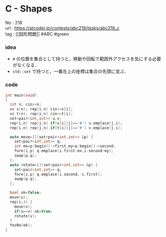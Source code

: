 # C - Shapes

No	: 218  
url	: https://atcoder.jp/contests/abc218/tasks/abc218_c  
tag	: [[図形問題]]  #ABC #green

### idea
- `#` の位置を集合として持つと，移動や回転で範囲外アクセスを気にする必要がなくなる．
- `std::set` で持つと，一番左上の座標は集合の先頭に並ぶ．

### code
```cpp
int	main(void)
{
  int n; cin>>n;
  vs s(n); rep(i,n) cin>>s[i];
  vs t(n); rep(i,n) cin>>t[i];
  set<pair<int,int>> u,v;
  rep(i,n) rep(j,n) if(s[i][j]=='#') u.emplace(j,i);
  rep(i,n) rep(j,n) if(t[i][j]=='#') v.emplace(j,i);

  auto move=[](set<pair<int,int>> &p) {
    set<pair<int,int>> q;
    int mx=p.begin()->first,my=p.begin()->second;
    fore(i,p) q.emplace(i.first-mx,i.second-my);
    swap(p,q);
  };
  auto rotate=[](set<pair<int,int>> &p) {
    set<pair<int,int>> q;
    fore(i,p) q.emplace(i.second,-i.first);
    swap(p,q);
  };

  bool ok=false;
  move(u);
  rep(i,4) {
    move(v);
    if(u==v) ok=true;
    rotate(v);
  }
  YesNo(ok);
}
```